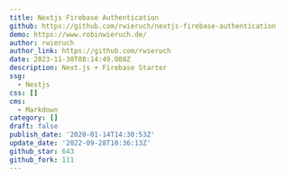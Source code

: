 ```yaml
---
title: Nextjs Firebase Authentication
github: https://github.com/rwieruch/nextjs-firebase-authentication
demo: https://www.robinwieruch.de/
author: rwieruch
author_link: https://github.com/rwieruch
date: 2023-11-30T08:14:49.088Z
description: Next.js + Firebase Starter
ssg:
  - Nextjs
css: []
cms:
  - Markdown
category: []
draft: false
publish_date: '2020-01-14T14:30:53Z'
update_date: '2022-09-28T10:36:13Z'
github_star: 643
github_fork: 111
---
```

